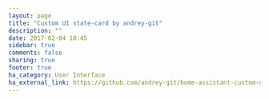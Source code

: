 ```yaml
---
layout: page
title: "Custom UI state-card by andrey-git"
description: ""
date: 2017-02-04 10:45
sidebar: true
comments: false
sharing: true
footer: true
ha_category: User Interface
ha_external_link: https://github.com/andrey-git/home-assistant-custom-ui
---
```

